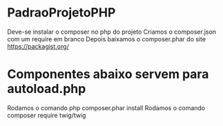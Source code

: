 # PadraoProjetoPHP
Deve-se instalar o composer no php do projeto
Criamos o composer.json com um require em branco
Depois baixamos o composer.phar do site https://packagist.org/

# Componentes abaixo servem para autoload.php
Rodamos o comando php composer.phar install
Rodamos o comando composer require twig/twig

